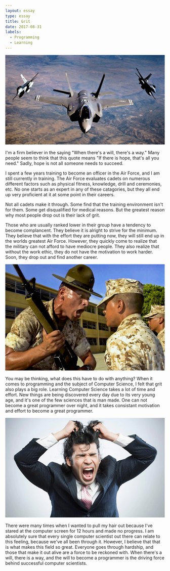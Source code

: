 ```yaml
---
layout: essay
type: essay
title: Grit
date: 2017-08-31
labels:
  - Programming
  - Learning
---
```


<img class="ui medium left floated image" src="../images/essay1a.jpg">

I'm a firm believer in the saying "When there's a will, there's a way." Many people seem to think that this quote means "If there is hope, that's all you need." Sadly, hope is not all someone needs to succeed. 

I spent a few years training to become an officer in the Air Force, and I am still currently in training. The Air Force evaluates cadets on numerous different factors such as physical fitness, knowledge, drill and ceremonies, etc. No one starts as an expert in any of these catagories, but they all end up very proficient at it at some point in their careers. 

Not all cadets make it through. Some find that the training environment isn't for them. Some get disqualified for medical reasons. But the greatest reason why most people drop out is their lack of grit.

Those who are usually ranked lower in their group have a tendency to become complancent. They believe it is alright to strive for the minimum. They believe that with the effort they are putting now, they will still end up in the worlds greatest Air Force. However, they quickly come to realize that the military can not afford to have mediocre people. They also realize that without the work ethic, they do not have the motivation to work harder. Soon, they drop out and find another career.

<img class="ui medium right floated image" src="../images/essay1b.jpg">

You may be thinking, what does this have to do with anything? When it comes to programming and the subject of Computer Science, I felt that grit also plays a big role. Learning Computer Science takes a lot of time and effort. New things are being discovered every day due to its very young age, and it's one of the few sciences that is man made. One can not become a great programmer over night, and it takes consistant motivation and effort to become a great programmer.

<img class="ui medium left floated image" src="../images/essay1c.jpg">

There were many times when I wanted to pull my hair out because I've stared at the computer screen for 12 hours and made no progress. I am absolutely sure that every single computer scientist out there can relate to this feeling, because we've all been through it. However, I believe that that is what makes this field so great. Everyone goes through hardship, and those that make it out alive are a force to be reckoned with. When there's a will, there is a way, and the will to become a programmer is the driving force behind successful computer scientists. 

